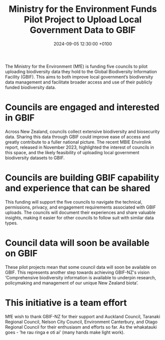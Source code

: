﻿---
title:  "Ministry for the Environment Funds Pilot Project to Upload Local Government Data to GBIF"
date:   2024-09-05 12:30:00 +0100
categories: ["local government","data mobilisation", "Ministry for the Environment"]
lang-ref: swat
background: assets/images/posts/2024-09-06-MfE-Pilot.jpg
imageLicense: (c) Aaron Wilton, 2024 |
  Photo by Aaron Wilton.
---

The Ministry for the Environment (MfE) is funding five councils to pilot uploading biodiversity data they hold to the Global Biodiversity Information Facility (GBIF). This aims to both improve local government’s biodiversity data management and facilitate broader access and use of their publicly funded biodiversity data. 

# Councils are engaged and interested in GBIF
Across New Zealand, councils collect extensive biodiversity and biosecurity data. Sharing this data through GBIF could improve ease of access and greatly contribute to a fuller national picture. The recent MBIE Envirolink report, released in November 2023, highlighted the interest of councils in this space, and the likely feasibility of uploading local government biodiversity datasets to GBIF. 

# Councils are building GBIF capability and experience that can be shared
This funding will support the five councils to navigate the technical, permissions, privacy, and engagement requirements associated with GBIF uploads. The councils will document their experiences and share valuable insights, making it easier for other councils to follow suit with similar data types.

# Council data will soon be available on GBIF 
These pilot projects mean that some council data will soon be available on GBIF. This represents another step towards achieving GBIF-NZ's vision ‘Comprehensive biodiversity information is available to underpin research, policymaking and management of our unique New Zealand biota’. 

# This initiative is a team effort
MfE wish to thank GBIF-NZ for their support and Auckland Council, Taranaki Regional Council, Nelson City Council, Environment Canterbury, and Otago Regional Council for their enthusiasm and efforts so far. As the whakatauki goes - ‘he rau ringa e oti ai’ (many hands make light work).



 
 






